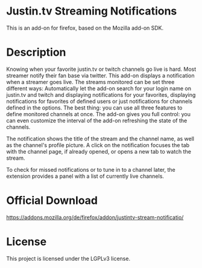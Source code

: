 Justin.tv Streaming Notifications
=============
This is an add-on for firefox, based on the Mozilla add-on SDK.

Description
=============
Knowing when your favorite justin.tv or twitch channels go live is hard. Most streamer notify their fan base via twitter. This add-on displays a notification when a streamer goes live.
The streams monitored can be set three different ways:
Automatically let the add-on search for your login name on justin.tv and twitch and displaying notifications for your favorites, displaying notifications for favorites of defined users or just notifications for channels defined in the options. The best thing: you can use all three features to define monitored channels at once.
The add-on gives you full control: you can even customize the interval of the add-on refreshing the state of the channels.

The notification shows the title of the stream and the channel name, as well as the channel's profile picture. A click on the notification focuses the tab with the channel page, if already opened, or opens a new tab to watch the stream.

To check for missed notifications or to tune in to a channel later, the extension provides a panel with a list of currently live channels.

Official Download
=============
https://addons.mozilla.org/de/firefox/addon/justintv-stream-notificatio/

License
=============
This project is licensed under the LGPLv3 license.
